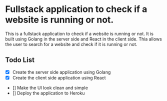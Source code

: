 # Fullstack application to check if a website is running or not.
This is a fullstack application to check if a website is running or not. It is built using Golang in the server side and React in the client side. Thia allows the user to search for a website and check if it is running or not. 

## Todo List
- [x] Create the server side application using Golang
- [x] Create the client side application using React
- [] Make the UI look clean and simple
- [] Deploy the application to Heroku